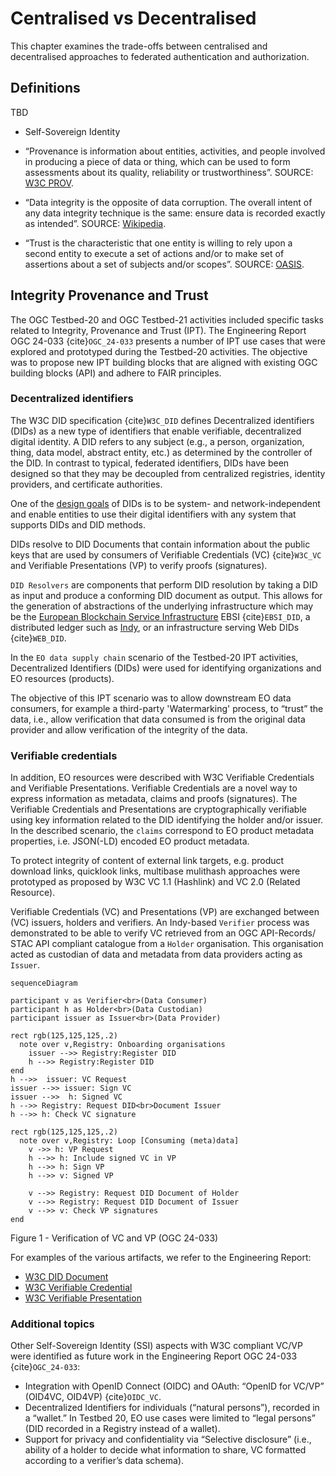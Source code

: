 # Centralised vs Decentralised

This chapter examines the trade-offs between centralised and decentralised approaches to federated authentication and authorization.


## Definitions

TBD

- Self-Sovereign Identity

- “Provenance is information about entities, activities, and people involved in producing a piece of data or thing, which can be used to form assessments about its quality, reliability or trustworthiness”. SOURCE: [W3C PROV](https://www.w3.org/TR/prov-overview/).

- “Data integrity is the opposite of data corruption. The overall intent of any data integrity technique is the same: ensure data is recorded exactly as intended”. SOURCE: [Wikipedia](https://en.wikipedia.org/wiki/Data_integrity).

- “Trust is the characteristic that one entity is willing to rely upon a second entity to execute a set of actions and/or to make set of assertions about a set of subjects and/or scopes”.  SOURCE: [OASIS](https://docs.oasis-open.org/wss-m/wss/v1.1.1/os/wss-SOAPMessageSecurity-v1.1.1-os.html).




## Integrity Provenance and Trust


The OGC Testbed-20 and OGC Testbed-21 activities included specific tasks related to Integrity, Provenance and Trust (IPT).
The Engineering Report OGC 24-033 {cite}`OGC_24-033` presents a number of IPT use cases that were explored and prototyped during the Testbed-20 activities. The objective was to propose new IPT building blocks that are aligned with existing OGC building blocks (API) and adhere to FAIR principles.  

### Decentralized identifiers

The W3C DID specification {cite}`W3C_DID` defines Decentralized identifiers (DIDs) as a new type of identifiers that enable verifiable, decentralized digital identity. A DID refers to any subject (e.g., a person, organization, thing, data model, abstract entity, etc.) as determined by the controller of the DID. In contrast to typical, federated identifiers, DIDs have been designed so that they may be decoupled from centralized registries, identity providers, and certificate authorities. 

One of the [design goals](https://www.w3.org/TR/did-core/#design-goals) of DIDs is to be system- and network-independent and enable entities to use their digital identifiers with any system that supports DIDs and DID methods.

DIDs resolve to DID Documents that contain information about the public keys that are used by consumers of Verifiable Credentials (VC) {cite}`W3C_VC` and Verifiable Presentations (VP) to verify proofs (signatures).  

`DID Resolvers` are components that perform DID resolution by taking a DID as input and produce a conforming DID document as output.  This allows for the generation of abstractions of the underlying infrastructure which may be the [European Blockchain Service Infrastructure](https://ec.europa.eu/digital-building-blocks/sites/display/EBSI/Home) EBSI {cite}`EBSI_DID`, a distributed ledger such as [Indy](https://hyperledger.github.io/indy-did-method/), or an infrastructure serving Web DIDs {cite}`WEB_DID`.


In the `EO data supply chain` scenario of the Testbed-20 IPT activities, Decentralized Identifiers (DIDs) were used for identifying organizations and EO resources (products). 

The objective of this IPT scenario was to allow downstream EO data consumers, for example a third-party 'Watermarking' process, to “trust” the data, i.e., allow verification that data consumed is from the original data provider and allow verification of the integrity of the data.

### Verifiable credentials

In addition, EO resources were described with W3C Verifiable Credentials and Verifiable Presentations.   Verifiable Credentials are a novel way to express information as metadata, claims and proofs (signatures).  The Verifiable Credentials and Presentations are cryptographically verifiable using key information related to the DID identifying the holder and/or issuer.  In the described scenario, the `claims` correspond to EO product metadata properties, i.e. JSON(-LD) encoded EO product metadata.

To protect integrity of content of external link targets, e.g. product download links, quicklook links, multibase mulithash approaches were prototyped as proposed by W3C VC 1.1 (Hashlink) and VC 2.0 (Related Resource).

Verifiable Credentials (VC) and Presentations (VP) are exchanged between (VC) issuers, holders and verifiers.  An Indy-based `Verifier` process was demonstrated to be able to verify VC retrieved from an OGC API-Records/ STAC API compliant catalogue from a `Holder` organisation.  This organisation acted as custodian of data and metadata from data providers acting as `Issuer`.


```{mermaid}
sequenceDiagram

participant v as Verifier<br>(Data Consumer)
participant h as Holder<br>(Data Custodian)
participant issuer as Issuer<br>(Data Provider)

rect rgb(125,125,125,.2)
  note over v,Registry: Onboarding organisations
    issuer -->> Registry:Register DID
    h -->> Registry:Register DID
end
h -->>  issuer: VC Request
issuer -->> issuer: Sign VC
issuer -->>  h: Signed VC
h -->> Registry: Request DID<br>Document Issuer
h -->> h: Check VC signature

rect rgb(125,125,125,.2)
  note over v,Registry: Loop [Consuming (meta)data]
    v ->> h: VP Request
    h -->> h: Include signed VC in VP
    h -->> h: Sign VP
    h -->> v: Signed VP

    v -->> Registry: Request DID Document of Holder
    v -->> Registry: Request DID Document of Issuer
    v -->> v: Check VP signatures
end
```
Figure 1 - Verification of VC and VP (OGC 24-033)

For examples of the various artifacts, we refer to the Engineering Report:

- [W3C DID Document](https://docs.ogc.org/per/24-033.html#_w3c_decentralized_identifier_document_example)
- [W3C Verifiable Credential](https://docs.ogc.org/per/24-033.html#_w3c_verifiable_credentials_example)
- [W3C Verifiable Presentation](https://docs.ogc.org/per/24-033.html#_w3c_verifiable_presentations_example)

### Additional topics

Other Self-Sovereign Identity (SSI) aspects with W3C compliant VC/VP were identified as future work in the Engineering Report OGC 24-033 {cite}`OGC_24-033`:

- Integration with OpenID Connect (OIDC) and OAuth: “OpenID for VC/VP” (OID4VC, OID4VP) {cite}`OIDC_VC`.
- Decentralized Identifiers for individuals (“natural persons”), recorded in a “wallet.” In Testbed 20, EO use cases were limited to “legal persons” (DID recorded in a Registry instead of a wallet).
- Support for privacy and confidentiality via “Selective disclosure” (i.e., ability of a holder to decide what information to share, VC formatted according to a verifier’s data schema).



